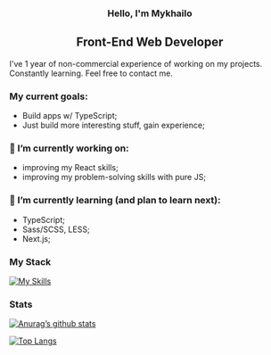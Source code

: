 <h3 align="center">Hello, I'm Mykhailo</h3>

<h2 align="center">Front-End Web Developer</h2> 

I've 1 year of non-commercial experience of working on my projects. Constantly learning. Feel free to contact me.

### My current goals:
- Build apps w/ TypeScript;
- Just build more interesting stuff, gain experience;

### 🔭 I’m currently working on:
- improving my React skills;
- improving my problem-solving skills with pure JS;

### 🌱 I’m currently learning (and plan to learn next):
- TypeScript;
- Sass/SCSS, LESS;
- Next.js;

### My Stack
[![My Skills](https://skillicons.dev/icons?i=js,react,redux,html,css,tailwind,sass,styledcomponents,bootstrap)](https://skillicons.dev)

### Stats
[![Anurag’s github stats](https://github-readme-stats.vercel.app/api?username=spr0neInBlazer)](https://github.com/spr0neInBlazer)

[![Top Langs](https://github-readme-stats.vercel.app/api/top-langs/?username=spr0neInBlazer&layout=compact)](https://github.com/spr0neInBlazer)
